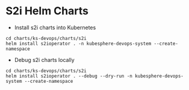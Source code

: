 # S2i Helm Charts

- Install s2i charts into Kubernetes
```shell
cd charts/ks-devops/charts/s2i
helm install s2ioperator . -n kubesphere-devops-system --create-namespace
```
- Debug s2i charts locally 
```shell
cd charts/ks-devops/charts/s2i
helm install s2ioperator . --debug --dry-run -n kubesphere-devops-system --create-namespace
```
